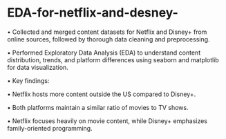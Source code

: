 # EDA-for-netflix-and-desney-
• Collected and merged content datasets for Netflix and Disney+ from online sources, followed by thorough data cleaning and preprocessing.

• Performed Exploratory Data Analysis (EDA) to understand content distribution, trends, and platform differences using seaborn and matplotlib for data visualization.

• Key findings:

• Netflix hosts more content outside the US compared to Disney+.

• Both platforms maintain a similar ratio of movies to TV shows.

• Netflix focuses heavily on movie content, while Disney+ emphasizes family-oriented programming.
